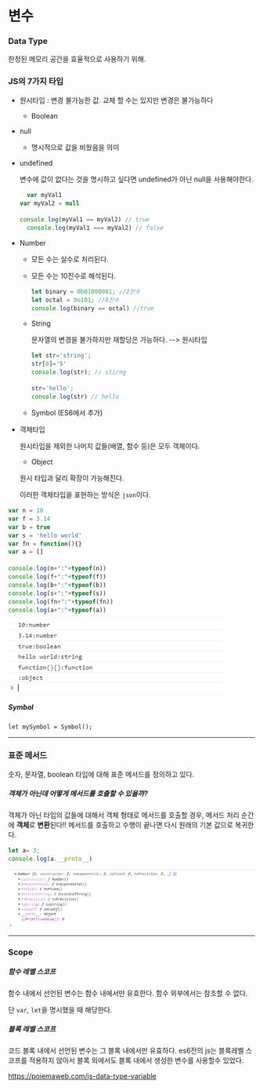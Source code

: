 # 변수

### Data Type

한정된 메모리 공간을 효율적으로 사용하기 위해. 

### JS의 7가지 타입

- 원시타입 : 변경 불가능한 값. 교체 할 수는 있지만 변경은 불가능하다
  
  - Boolean
  
- null
  
  - 명시적으로 값을 비웠음을 의미
  
- undefined
  
  변수에 값이 없다는 것을 명시하고 싶다면 undefined가 아닌 null을 사용해야한다.
  
  ```javascript
    var myVal1
  var myVal2 = null
    
  console.log(myVal1 == myVal2) // true
    console.log(myVal1 === myVal2) // false
  ```
  
    
  
- Number
  
  - 모든 수는 실수로 처리된다.
  
  - 모든 수는 10진수로 해석된다.
  
      ```javascript
      let binary = 0b01000001; //2진수
      let octal = 0o101; //8진수
      console.log(binary == octal) //true
      ```
  
  - String

    문자열의 변경을 불가하지만 재할당은 가능하다. --> 원시타입

    ```javascript
    let str='string';
    str[0]='S'
    console.log(str); // stirng
    
    str='hello';
    console.log(str) // hello
    ```
  
  - Symbol (ES6에서 추가)
  
- 객체타입

  원시타입을 제외한 나머지 값들(배열, 함수 등)은 모두 객체이다.

  - Object
  
  원시 타입과 달리 확장이 가능해진다.
  
  이러한 객체타입을 표현하는 방식은 `json`이다.



```javascript
var n = 10
var f = 3.14
var b = true
var s = 'hello world'
var fn = function(){}
var a = []

console.log(n+":"+typeof(n))
console.log(f+":"+typeof(f))
console.log(b+":"+typeof(b))
console.log(s+":"+typeof(s))
console.log(fn+":"+typeof(fn))
console.log(a+":"+typeof(a))
```

![img](./img/img1.png)



##### Symbol

```:alarm_clock:
let mySymbol = Symbol();
```

---

### 표준 메서드

숫자, 문자열, boolean 타입에 대해 표준 메서드를 정의하고 있다.

##### 객체가 아닌데 어떻게 메서드를 호출할 수 있을까?

객체가 아닌 타입의 값들에 대해서 객체 형태로 메서드를 호출할 경우, 메서드 처리 순간에 **객체**로 **변환**된다!! 메서드를 호출하고 수행이 끝나면 다시 원래의 기본 값으로 복귀한다.

```javascript
let a= 3;
console.log(a.__proto__)
```

![ex_screenshot](./img/변수-표준메서드.png)

---

### Scope

##### 함수 레벨 스코프

함수 내에서 선언된 변수는 함수 내에서만 유효한다. 함수 외부에서는 참조할 수 없다.

단 `var`, `let`을 명시했을 때 해당한다.

##### 블록 레벨 스코프

코드 블록 내에서 선언된 변수는 그 블록 내에서만 유효하다. es6전의 js는 블록레벨 스코프를 적용하지 않아서 블록 외에서도 블록 내에서 생성한 변수를 사용할수 있었다.

https://poiemaweb.com/js-data-type-variable
